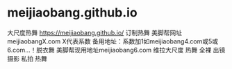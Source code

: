 # meijiaobang.github.io
大尺度热舞 https://meijiaobang.github.io/
订制热舞
美脚帮网址
meijiaobangX.com
X代表系数
备用地址：系数加1如meijiaobang4.com或5或6.com...！脱衣舞
美脚帮现用地址meijiaobang6.com
维拉大尺度
热舞
全裸 出镜
摄影 私拍
热舞
